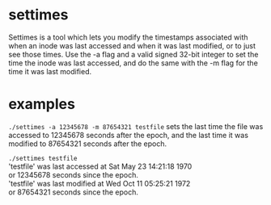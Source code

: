 # settimes
Settimes is a tool which lets you modify the timestamps associated with when an inode was last accessed and when it was last modified, or to just see those times. Use the -a flag and a valid signed 32-bit integer to set the time the inode was last accessed, and do the same with the -m flag for the time it was last modified.

# examples

`./settimes -a 12345678 -m 87654321 testfile` 
sets the last time the file was accessed to 12345678 seconds after the epoch, and the last time it was modified to 87654321 seconds after the epoch.

`./settimes testfile`<br>
'testfile' was last accessed at Sat May 23 14:21:18 1970<br>
or 12345678 seconds since the epoch.<br>
'testfile' was last modified at Wed Oct 11 05:25:21 1972<br>
or 87654321 seconds since the epoch.<br>
